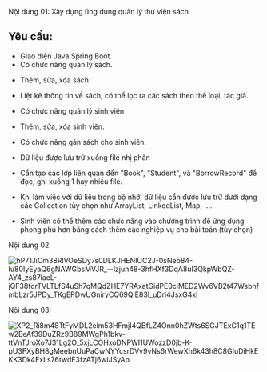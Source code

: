 Nội dung 01:
Xây dựng ứng dụng quản lý thư viện sách
## Yêu cầu:
- Giao diện Java Spring Boot.
- Có chức năng quản lý sách.

+ Thêm, sửa, xóa sách.

+ Liệt kê thông tin về sách, có thể lọc ra các sách theo thể loại, tác giả.
- Có chức năng quản lý sinh viên

+ Thêm, sửa, xóa sinh viên.
- Có chức năng gán sách cho sinh viên.

- Dữ liệu được lưu trữ xuống file nhị phân

+ Cần tạo các lớp liên quan đến "Book", "Student", và "BorrowRecord" để đọc, ghi xuống 1 hay nhiều file.

- Khi làm việc với dữ liệu trong bộ nhớ, dữ liệu cần được lưu trữ dưới dạng các Collection tùy chọn như ArrayList, LinkedList, Map, ....

- Sinh viên có thể thêm các chức năng vào chương trình để ứng dụng phong phú hơn bằng cách thêm các nghiệp vụ cho bài toán (tùy chọn)

Nội dung 02:

![hP71JiCm38RlVOeSDy7s0DLKJHENIUC2J-0sNeb84-Iu80IyEyaQ6gNAWGbsMVJR_--lzjun48-3hfHXf3DqA8uI3QkpWbQZ-AY4_zs87laeL-jQF38fqrTVLTLfS4uSh7qMQdZHE7YRAxatGidPE0ciMED2Wv6VB2t47WsbnfmbLzr5JPDy_TKgEPDwUGniryCQ69QiE83I_uDri4JsxG4xI](https://github.com/user-attachments/assets/bb8f958c-8299-4465-8695-1520bb62c4f0)







Nội dung 03:


![XP2_Ri8m48TtFyMDL2elm53HFmjI4QBfLZ4Onn0hZWts6SGJTExG1q1TEw2EeAf39DuZRz9B89MWgPh1bkv-ttVnTJroXo7J31Lg2O_5xjLCOHxoDNPWI1UWozzD0jb-K-pU3FXyBH8gMeebnUuPaCwNYYcsrDVv9vNs6rWewXh6k43h8C8GIuDiHkEKK3Dk4ExLs76twdF3fzATj6wiJSyAp](https://github.com/user-attachments/assets/28a60bb8-5b4c-43af-a6fb-03a5f3c9a512)
